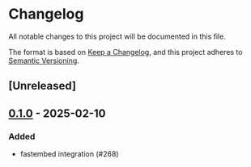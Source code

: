 # Changelog

All notable changes to this project will be documented in this file.

The format is based on [Keep a Changelog](https://keepachangelog.com/en/1.0.0/),
and this project adheres to [Semantic Versioning](https://semver.org/spec/v2.0.0.html).

## [Unreleased]

## [0.1.0](https://github.com/getong/rig/releases/tag/rig-fastembed-v0.1.0) - 2025-02-10

### Added

- fastembed integration (#268)
